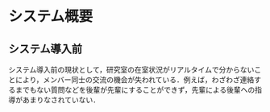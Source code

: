 # システム概要

## システム導入前
システム導入前の現状として，研究室の在室状況がリアルタイムで分からないことにより，メンバー同士の交流の機会が失われている．例えば，わざわざ連絡するまでもない質問などを後輩が先輩にすることができず，先輩による後輩への指導があまりなされていない．